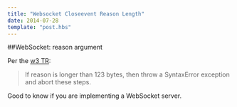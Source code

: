 ```yaml
---
title: "Websocket Closeevent Reason Length"
date: 2014-07-28
template: "post.hbs"
---
```


##WebSocket: reason argument

Per the [w3 TR](http://www.w3.org/TR/websockets/#concept-websocket-close-fail):
>If reason is longer than 123 bytes, then throw a SyntaxError exception and abort these steps.

Good to know if you are implementing a WebSocket server.